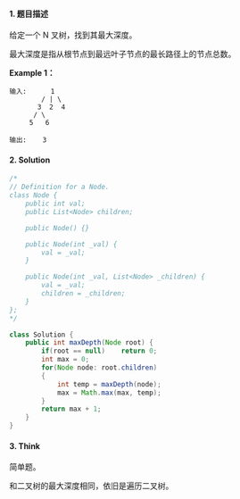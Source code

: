 #### 1. 题目描述

给定一个 N 叉树，找到其最大深度。

最大深度是指从根节点到最远叶子节点的最长路径上的节点总数。

**Example 1：**

```
输入:      1
        / | \
       3  2  4
      / \     
     5   6  
	  
输出:    3
```

#### 2. Solution

```java
/*
// Definition for a Node.
class Node {
    public int val;
    public List<Node> children;

    public Node() {}

    public Node(int _val) {
        val = _val;
    }

    public Node(int _val, List<Node> _children) {
        val = _val;
        children = _children;
    }
};
*/

class Solution {
    public int maxDepth(Node root) {
        if(root == null)    return 0;
        int max = 0;
        for(Node node: root.children)
        {
            int temp = maxDepth(node);
            max = Math.max(max, temp);
        }
        return max + 1;
    }
}
```

#### 3. Think

简单题。

和二叉树的最大深度相同，依旧是遍历二叉树。